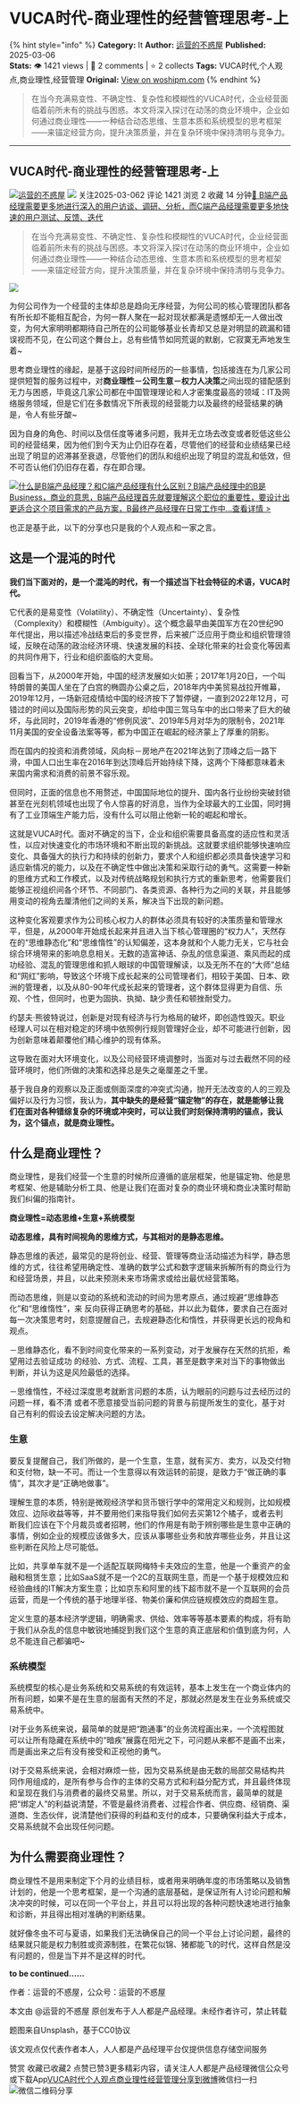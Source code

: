 # VUCA时代-商业理性的经营管理思考-上
{% hint style="info" %}
**Category:** It
**Author:** [运营的不惑屋](https://www.woshipm.com/u/1598311)
**Published:** 2025-03-06  
**Stats:** 👁️ 1421 views | 💬 2 comments | ⭐ 2 collects
**Tags:** VUCA时代,个人观点,商业理性,经营管理
**Original:** [View on woshipm.com](https://www.woshipm.com/it/6188294.html)
{% endhint %}
> 在当今充满易变性、不确定性、复杂性和模糊性的VUCA时代，企业经营面临着前所未有的挑战与困惑。本文将深入探讨在动荡的商业环境中，企业如何通过商业理性——一种结合动态思维、生意本质和系统模型的思考框架——来锚定经营方向，提升决策质量，并在复杂环境中保持清明与竞争力。

---

## VUCA时代-商业理性的经营管理思考-上

[![](https://static.woshipm.com/ttw_avatar_20240921170504_1910.jpg?imageView2/1/w/72/h/72/q/100)](https://www.woshipm.com/u/1598311)[运营的不惑屋](https://www.woshipm.com/u/1598311) ![](https://static.woshipm.com/tag/1101_1@2x.png) 关注2025-03-062 评论 1421 浏览 2 收藏 14 分钟[🔗 B端产品经理需要更多地进行深入的用户访谈、调研、分析，而C端产品经理需要更多地快速的用户测试、反馈、迭代](https://ke.qidianla.com/courses/bcpm)

> 在当今充满易变性、不确定性、复杂性和模糊性的VUCA时代，企业经营面临着前所未有的挑战与困惑。本文将深入探讨在动荡的商业环境中，企业如何通过商业理性——一种结合动态思维、生意本质和系统模型的思考框架——来锚定经营方向，提升决策质量，并在复杂环境中保持清明与竞争力。

![](https://image.woshipm.com/2023/04/14/7791bb84-daa1-11ed-aee8-00163e0b5ff3.png)

为何公司作为一个经营的主体却总是趋向无序经营，为何公司的核心管理团队都各有所长却不能相互配合，为何一群人聚在一起对现状都满是遗憾却无一人做出改变，为何大家明明都期待自己所在的公司能够基业长青却又总是对明显的疏漏和错误视而不见，在公司这个舞台上，总有些情节如同荒诞的默剧，它寂寞无声地发生着~

思考商业理性的缘起，是基于这段时间所经历的一些事情，包括接连在为几家公司提供短暂的服务过程中，对**商业理性－公司生意－权力人决策**之间出现的错配感到无力与困惑，毕竟这几家公司都在中国管理理论和人才密集度最高的领域：IT及网络服务领域，但是它们在多数情况下所表现的经营能力以及最终的经营结果的确是，令人有些牙酸~

因为自身的角色、时间以及信任度等诸多问题，我并无立场去改变或者贬低这些公司的经营结果，因为他们到今天为止仍旧存在着，尽管他们的经营和业绩结果已经出现了明显的迟滞甚至衰退，尽管他们的团队和组织出现了明显的混乱和低效，但不可否认他们仍旧存在着，存在即合理。

[![](https://image.woshipm.com/2023/07/27/6f50fd24-2c7f-11ee-875d-00163e0b5ff3.png)什么是B端产品经理？和C端产品经理有什么区别？B端产品经理中的B是Business，商业的意思，B端产品经理首先就要理解这个职位的重要性，要设计出更适合这个项目需求的产品方案，B最终产品经理在日常工作中...查看详情 >](https://ke.qidianla.com/courses/bcpm)

也正是基于此，以下的分享也只是我的个人观点和一家之言。

## 这是一个混沌的时代

**我们当下面对的，是一个混沌的时代，有一个描述当下社会特征的术语，VUCA时代。**

它代表的是易变性（Volatility）、不确定性（Uncertainty）、复杂性（Complexity）和模糊性（Ambiguity）。这个概念最早由美国军方在20世纪90年代提出，用以描述冷战结束后的多变世界，后来被广泛应用于商业和组织管理领域，反映在动荡的政治经济环境、快速发展的科技、全球化带来的社会变化等因素的共同作用下，行业和组织面临的大变局。

回看当下，从2000年开始，中国的经济发展如火如荼；2017年1月20日，一个叫特朗普的美国人坐在了白宫的椭圆办公桌之后，2018年内中美贸易战拉开帷幕，2019年12月，一场新冠疫情给中国的经济按下了暂停键，一直到2022年12月，可错过的时间以及国际形势的风云突变，却给中国三驾马车中的出口带来了巨大的破坏，与此同时，2019年香港的“修例风波”、2019年5月对华为的限制令，2021年11月美国的安全设备法案等等，都为中国正在崛起的经济蒙上了厚重的阴影。

而在国内的投资和消费领域，风向标－房地产在2021年达到了顶峰之后一路下滑，中国人口出生率在2016年到达顶峰后开始持续下降，这两个下降都意味着未来国内需求和消费的前景不容乐观。

但同时，正面的信息也不用赘述，中国国际地位的提升、国内各行业纷纷突破封锁甚至在光刻机领域也出现了令人惊喜的好消息，当作为全球最大的工业国，同时拥有了工业顶端生产能力后，没有什么可以阻止他新一轮的崛起和增长。

这就是VUCA时代。面对不确定的当下，企业和组织需要具备高度的适应性和灵活性，以应对快速变化的市场环境和不断出现的新挑战。这就要求组织能够快速响应变化、具备强大的执行力和持续的创新力，要求个人和组织都必须具备快速学习和适应新情况的能力，以及在不确定性中做出决策和采取行动的勇气。这需要一种新的思维方式和工作模式，以及对传统战略规划和执行方式的重新思考，他需要我们能够正视组织间各个环节、不同部门、各类资源、各种行为之间的关联，并且能够用变动的视角去厘清他们之间的关系，解决当下出现的新问题。

这种变化客观要求作为公司核心权力人的群体必须具有较好的决策质量和管理水平，但是，从2000年开始成长起来并且进入当下核心管理圈的“权力人”，天然存在的“思维静态化”和“思维惰性”的认知偏差，这本身就和个人能力无关，它与社会综合环境带来的影响息息相关。无数的造富神话、杂乱的信息渠道、乘风而起的成功经验、混乱的管理思维和抓人眼球的中国管理解读，以及无所不在的“大师”总结和“网红”影响，导致这个环境下成长起来的公司管理者们，相较于美国、日本、欧洲的管理者，以及从80-90年代成长起来的管理者，这个群体显得更为自信、乐观、个性，但同时，也更为固执、执拗、缺少责任和顿挫耐受力。

约瑟夫·熊彼特说过，创新是对现有经济与行为格局的破坏，即创造性毁灭。职业经理人可以在相对稳定的环境中依照例行规则管理好企业，却不可能进行创新，因为创新意味着颠覆他们精心维护的现有体系。

这导致在面对大环境变化，以及公司经营环境调整时，当面对与过去截然不同的经营环境时，他们所做的决策和选择总是失之毫厘差之千里。

基于我自身的观察以及正面或侧面深度的冲突式沟通，抛开无法改变的人的三观及偏好以及行为习惯，我认为，**其中缺失的是经营“锚定物”的存在，就是能够让我们在面对各种错综复杂的环境或冲突时，可以让我们时刻保持清明的锚点，我认为，这个锚点，就是商业理性。**

## 什么是商业理性？

商业理性，是我们经营一个生意的时候所应遵循的底层框架，他是锚定物、他是思考框架、他是辅助分析工具、他是让我们在面对复杂的商业环境和商业决策时帮助我们纠偏的指南针。

**商业理性=动态思维+生意+系统模型**

**动态思维，具有时间视角的思维方式，与其相对的是静态思维。**

静态思维的表述，最常见的是将创业、经营、管理等商业活动描述为科学，静态思维的方式，往往希望用确定性、准确的数学公式和数字逻辑来拆解所有的商业行为和经营场景，并且，以此来预测未来市场需求或给出最优经营策略。

而动态思维，则是以变动的系统和流动的时间为思考原点，通过规避“思维静态化”和“思维惰性”，来 反向获得正确思考的基础，并以此为载体，要求自己在面对每一次决策思考时，刻意提醒自己，去规避静态化和惰性，并获得更长远的视角和观点。

－思维静态化，看不到时间变化带来的一系列变动，对于发展存在天然的抗拒，希望用过去验证成功 的经验、方式、流程、工具，甚至是数字来对当下的事物做出判断，并认为这是风险最低的选择。

－思维惰性，不经过深度思考就断言问题的本质，认为眼前的问题与过去经历过的问题一样，看不清 或者不愿意接受当前问题的背景与前提所发生的变化，基于对自己有利的假设去设定解决问题的方法。

### 生意

要反复提醒自己，我们所做的，是一个生意，生意，就有买方、卖方，以及交付物和支付物，缺一不可。而让一个生意得以有效运转的前提，是致力于“做正确的事情”，其次才是“正确地做事”。

理解生意的本质，特别是微观经济学和货币银行学中的常用定义和规则，比如规模效应、边际收益等等，并不要用他们来指导我们如何去买第12个橘子，或者去判断我们应该在下个月裁员或者招聘，他们的作用是有助于辨别哪些是生意中正确的事情，例如企业的规模应该做多大，应该从事哪些业务和放弃哪些业务，并且让这些判断在风险上尽可能低。

比如，共享单车就不是一个适配互联网梅特卡夫效应的生意，他是一个重资产的金融和租赁生意；比如SaaS就不是一个2C的互联网生意，而是一个基于规模效应和经验曲线的IT解决方案生意；比如京东和阿里的线下超市就不是一个互联网的会员运营，而是一个传统的基于地理半径、物美价廉和供应链规模效应的商超生意。

定义生意的基本经济学逻辑，明确需求、供给、效率等等基本要素的构成，将有助于我们从杂乱的信息中敏锐地捕捉到我们这个生意的真正底层和价值到底为何，人总不能连自己都骗吧~

### 系统模型

系统模型的核心是业务系统和交易系统的有效运转，基本上发生在一个商业体内的所有问题，如果不是在生意的层面有天然的不足，那就必然是发生在业务系统或交易系统中。

l对于业务系统来说，最简单的就是把“跑通事”的业务流程画出来，一个流程图就可以让所有隐藏在系统中的“暗疾”展露在阳光之下，可问题从来都不是画不出来，而是画出来之后有没有接受和正视他的勇气。

l对于交易系统来说，会相对麻烦一些，因为交易系统是由无数的局部交易结构共同作用组成的，是所有参与合作的主体的交易方式和利益分配方式，并且最终体现和呈现在我们与消费者的最终交易里。所以，对于交易系统而言，最简单的就是把“绑定人”的利益说清楚，不管是最终消费者、过程合作者、供应商、经销商、渠道商、生态伙伴，说清楚他们获得的利益和支付的成本，只要确保利益大于成本，交易系统就不会出现任何问题。

## 为什么需要商业理性？

商业理性不是用来制定下个月的业绩目标，或者用来明确年度的市场策略以及销售计划的，他是一个思考框架，是一个沟通的底层基础，是保证所有人讨论问题和解决冲突的时候，可以在同一个平台上，并且可以将出现的各种问题快速地进行抽象和诊断，并且得出相对准确的判断结果。

就好像冬虫不可与夏语，如果我们无法确保自己的同一个平台上讨论问题，最终的结果就只能是权力制胜或资源制胜，在繁花似锦、猪都能飞的时代，这样自然是没有问题的，但是当下并不是这样的时代。

**to be continued……**

作者：运营的不惑屋，公众号：运营的不惑屋

本文由 @运营的不惑屋 原创发布于人人都是产品经理。未经作者许可，禁止转载

题图来自Unsplash，基于CC0协议

该文观点仅代表作者本人，人人都是产品经理平台仅提供信息存储空间服务

赞赏 收藏已收藏2 点赞已赞3更多精彩内容，请关注人人都是产品经理微信公众号或下载App[VUCA时代](https://www.woshipm.com/tag/vuca%e6%97%b6%e4%bb%a3)[个人观点](https://www.woshipm.com/tag/%e4%b8%aa%e4%ba%ba%e8%a7%82%e7%82%b9)[商业理性](https://www.woshipm.com/tag/%e5%95%86%e4%b8%9a%e7%90%86%e6%80%a7)[经营管理](https://www.woshipm.com/tag/%e7%bb%8f%e8%90%a5%e7%ae%a1%e7%90%86)[分享到微博](https://service.weibo.com/share/share.php?appkey=2775287854&title=VUCA时代-商业理性的经营管理思考-上&url=https://www.woshipm.com/it/6188294.html&pic=https://image.woshipm.com/2023/04/14/7791bb84-daa1-11ed-aee8-00163e0b5ff3.png)微信扫一扫![微信二维码](https://api.pwmqr.com/qrcode/create/?url=https://www.woshipm.com/it/6188294.html)分享